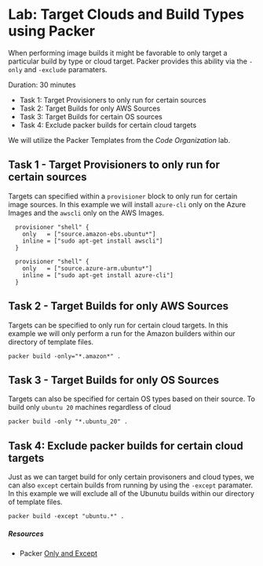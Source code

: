 # Lab: Target Clouds and Build Types using Packer
When performing image builds it might be favorable to only target a particular build by type or cloud target.  Packer provides this ability via the `-only` and `-exclude` paramaters.

Duration: 30 minutes

- Task 1: Target Provisioners to only run for certain sources
- Task 2: Target Builds for only AWS Sources
- Task 3: Target Builds for certain OS sources
- Task 4: Exclude packer builds for certain cloud targets

We will utilize the Packer Templates from the *Code Organization* lab.

## Task 1 - Target Provisioners to only run for certain sources
Targets can specified within a `provisioner` block to only run for certain image sources.  In this example we will install `azure-cli` only on the Azure Images and the `awscli` only on the AWS Images.

```hcl
  provisioner "shell" {
    only   = ["source.amazon-ebs.ubuntu*"]
    inline = ["sudo apt-get install awscli"]
  }

  provisioner "shell" {
    only   = ["source.azure-arm.ubuntu*"]
    inline = ["sudo apt-get install azure-cli"]
  }
```

## Task 2 - Target Builds for only AWS Sources
Targets can be specified to only run for certain cloud targets.  In this example we will only perform a run for the Amazon builders within our directory of template files.

```
packer build -only="*.amazon*" .
```

## Task 3 - Target Builds for only OS Sources

Targets can also be specified for certain OS types based on their source.  To build only `ubuntu 20` machines regardless of cloud

```shell
packer build -only "*.ubuntu_20" .
```

## Task 4: Exclude packer builds for certain cloud targets
Just as we can target build for only certain provisoners and cloud types, we can also `except` certain builds from running by using the `-except` paramater.  In this example we will exclude all of the Ubunutu builds within our directory of template files.

```
packer build -except "ubuntu.*" .
```

##### Resources
* Packer [Only and Except](https://www.packer.io/docs/templates/hcl_templates/onlyexcept)

